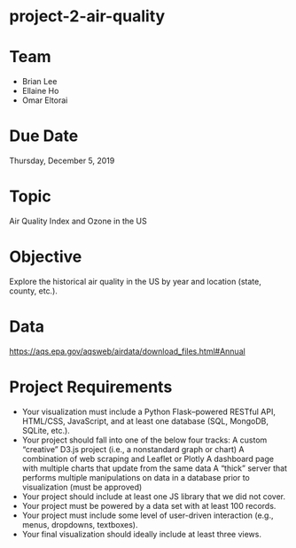 # project-2-air-quality

# Team
* Brian Lee
* Ellaine Ho
* Omar Eltorai

# Due Date 
Thursday, December 5, 2019

# Topic
Air Quality Index and Ozone in the US

# Objective 
Explore the historical air quality in the US by year and location (state, county, etc.).

# Data 
https://aqs.epa.gov/aqsweb/airdata/download_files.html#Annual

# Project Requirements
* Your visualization must include a Python Flask–powered RESTful API, HTML/CSS, JavaScript, and at least one database (SQL, MongoDB, SQLite, etc.). 
* Your project should fall into one of the below four tracks: 
A custom “creative” D3.js project (i.e., a nonstandard graph or chart)
A combination of web scraping and Leaflet or Plotly
A dashboard page with multiple charts that update from the same data
A “thick” server that performs multiple manipulations on data in a database prior to visualization (must be approved)
* Your project should include at least one JS library that we did not cover.
* Your project must be powered by a data set with at least 100 records.
* Your project must include some level of user-driven interaction (e.g., menus, dropdowns, textboxes).
* Your final visualization should ideally include at least three views. 
